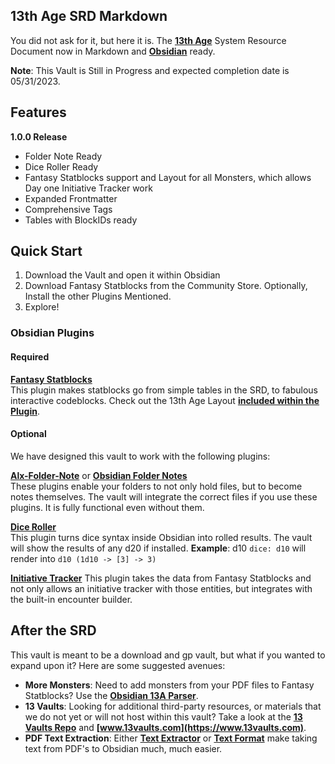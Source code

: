 ## 13th Age SRD Markdown

You did not ask for it, but here it is. The **[13th Age](https://pelgranepress.com/13th-age/)** System Resource Document now in Markdown and **[Obsidian](https://obsidian.md)** ready.

**Note**: This Vault is Still in Progress and expected completion date is 05/31/2023.

## Features

**1.0.0 Release**
- Folder Note Ready
- Dice Roller Ready
- Fantasy Statblocks support and Layout for all Monsters, which allows Day one Initiative Tracker work
- Expanded Frontmatter
- Comprehensive Tags
- Tables with BlockIDs ready


## Quick Start

1. Download the Vault and open it within Obsidian
2. Download Fantasy Statblocks from the Community Store. Optionally, Install the other Plugins Mentioned.
3. Explore!


### Obsidian Plugins

#### Required

**[Fantasy Statblocks](https://github.com/javalent/fantasy-statblocks)**  
This plugin makes statblocks go from simple tables in the SRD, to fabulous interactive codeblocks. 
Check out the 13th Age Layout **[included within the Plugin](https://plugins.javalent.com/statblock/layouts/integrated/13a-monster)**.

#### Optional

We have designed this vault to work with the following plugins:

**[Alx-Folder-Note](https://github.com/aidenlx/alx-folder-note)** or **[Obsidian Folder Notes](https://github.com/LostPaul/obsidian-folder-notes)**  
These plugins enable your folders to not only hold files, but to become notes themselves.
The vault will integrate the correct files if you use these plugins. It is fully functional even without them.

**[Dice Roller](https://github.com/valentine195/obsidian-dice-roller)**  
This plugin turns dice syntax inside Obsidian into rolled results. 
The vault will show the results of any d20 if installed.
**Example**: d10 `dice: d10` will render into `d10 (1d10 -> [3] -> 3)`

**[Initiative Tracker](https://github.com/javalent/initiative-tracker)**
This plugin takes the data from Fantasy Statblocks and not only allows an initiative tracker with those entities,
but integrates with the built-in encounter builder.

## After the SRD

This vault is meant to be a download and gp vault, but what if you wanted to expand upon it?
Here are some suggested avenues:

- **More Monsters**: Need to add monsters from your PDF files to Fantasy Statblocks? Use the **[Obsidian 13A Parser](https://github.com/freohr/obsidian-13A-monster-parser)**.
- **13 Vaults**: Looking for additional third-party resources, or materials that we do not yet or will not host within this vault? Take a look at the **[13 Vaults Repo](https://github.com/13vaults/13vaults.com)** and **[www.13vaults.com](https://www.13vaults.com)**.
- **PDF Text Extraction**: Either **[Text Extractor](https://github.com/scambier/obsidian-text-extractor)** or **[Text Format](https://github.com/Benature/obsidian-text-format)** make taking text from PDF's to Obsidian much, much easier.
